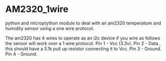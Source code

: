 # AM2320_1wire
python and microptython module to deal with an am2320 temperature and humidity sensor using a one wire protocol.

The am2320 has 4 wires to operate as an i2c device if you wire as follows the sensor will work over a 1 wire protocol.
Pin 1 - Vcc (3.3v).
Pin 2 - Data , this should have a 5.1k pull up resistor connecting it to Vcc. 
Pin 3 - Ground. 
Pin 4 - Ground. 
